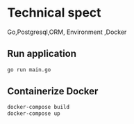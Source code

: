 # Technical spect

Go,Postgresql,ORM, Environment ,Docker

## Run application

```sh
go run main.go
```

## Containerize Docker

```sh
docker-compose build
docker-compose up
```
